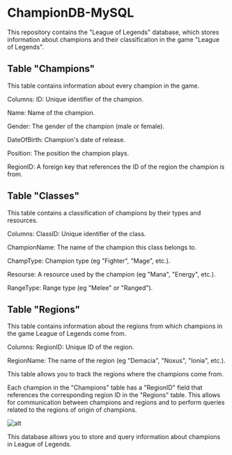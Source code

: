 # ChampionDB-MySQL
This repository contains the "League of Legends" database, which stores information about champions and their classification in the game "League of Legends".




## Table "Champions"
This table contains information about every champion in the game.

Columns:
ID: Unique identifier of the champion.

Name: Name of the champion.

Gender: The gender of the champion (male or female).

DateOfBirth: Champion's date of release.

Position: The position the champion plays.

RegionID: A foreign key that references the ID of the region the 
champion is from.



## Table "Classes"
This table contains a classification of champions by their types and resources.

Columns:
ClassID: Unique identifier of the class.

ChampionName: The name of the champion this class belongs to.

ChampType: Champion type (eg "Fighter", "Mage", etc.).

Resourse: A resource used by the champion (eg "Mana", "Energy", etc.).

RangeType: Range type (eg "Melee" or "Ranged").


## Table "Regions" 
This table contains information about the regions from which champions in the game League of Legends come from.

Columns:
RegionID: Unique ID of the region.

RegionName: The name of the region (eg "Demacia", "Noxus", "Ionia", etc.).

This table allows you to track the regions where the champions come from.

Each champion in the "Champions" table has a "RegionID" field that references the corresponding region ID in the "Regions" table.
This allows for communication between champions and regions and to perform queries related to the regions of origin of champions.

![alt](https://github.com/Sydiaka32/ChampionDB-MySQL/blob/main/Diagram%20of%20relationship.png "Diagram of relationship")

This database allows you to store and query information about champions in League of Legends.